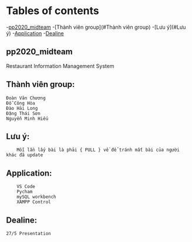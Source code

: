 # Tables of contents
-[pp2020_midteam](#pp2020_midteam)
-[Thành viên group](#Thành viên group)
-[Lưu ý](#Lưu ý)
-[Application](#Application)
-[Dealine](#Dealine)

## pp2020_midteam
   Restaurant Information Management System 

## Thành viên group:
    Đoàn Văn Chương 
    Đỗ Công Hòa 
    Đào Hải Long
    Đặng Thái Sơn
    Nguyễn Minh Hiếu

##  Lưu ý:
        Mỗi lần lấy bài là phải { PULL } về để tránh mất bài của người khác đã update
        
## Application:
        VS Code
        Pycham
        mySQL workbench
        XAMPP Control
        
## Dealine:

    27/5 Presentation
